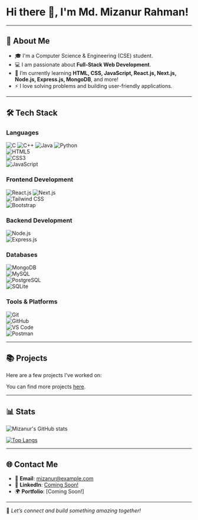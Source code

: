 # Hi there 👋, I'm Md. Mizanur Rahman!

---

## 🚀 **About Me**
- 🎓 I'm a Computer Science & Engineering (CSE) student.
- 💻 I am passionate about **Full-Stack Web Development**.
- 🌱 I’m currently learning **HTML, CSS, JavaScript, React.js, Next.js, Node.js, Express.js, MongoDB**, and more!
- ⚡ I love solving problems and building user-friendly applications.

---

## 🛠 **Tech Stack**

### **Languages**
![C](https://img.shields.io/badge/C-A8B9CC?logo=c&logoColor=white&style=flat)
![C++](https://img.shields.io/badge/C++-00599C?logo=c%2B%2B&logoColor=white&style=flat)
![Java](https://img.shields.io/badge/Java-007396?logo=java&logoColor=white&style=flat)
![Python](https://img.shields.io/badge/Python-3776AB?logo=python&logoColor=white&style=flat)  
![HTML5](https://img.shields.io/badge/HTML5-E34F26?logo=html5&logoColor=white&style=flat)  
![CSS3](https://img.shields.io/badge/CSS3-1572B6?logo=css3&logoColor=white&style=flat)  
![JavaScript](https://img.shields.io/badge/JavaScript-F7DF1E?logo=javascript&logoColor=black&style=flat)

### **Frontend Development**  
![React.js](https://img.shields.io/badge/React-61DAFB?logo=react&logoColor=black&style=flat)
![Next.js](https://img.shields.io/badge/Next.js-000000?logo=next.js&logoColor=white&style=flat)  
![Tailwind CSS](https://img.shields.io/badge/Tailwind_CSS-38B2AC?logo=tailwind-css&logoColor=white&style=flat)  
![Bootstrap](https://img.shields.io/badge/Bootstrap-7952B3?logo=bootstrap&logoColor=white&style=flat)  

### **Backend Development**  
![Node.js](https://img.shields.io/badge/Node.js-339933?logo=node.js&logoColor=white&style=flat)  
![Express.js](https://img.shields.io/badge/Express.js-000000?logo=express&logoColor=white&style=flat)  

### **Databases**  
![MongoDB](https://img.shields.io/badge/MongoDB-47A248?logo=mongodb&logoColor=white&style=flat)  
![MySQL](https://img.shields.io/badge/MySQL-00000F?logo=mysql&logoColor=white&style=flat)  
![PostgreSQL](https://img.shields.io/badge/PostgreSQL-316192?logo=postgresql&logoColor=white&style=flat)  
![SQLite](https://img.shields.io/badge/SQLite-003B57?logo=sqlite&logoColor=white&style=flat)  

### **Tools & Platforms**  
![Git](https://img.shields.io/badge/Git-F05032?logo=git&logoColor=white&style=flat)  
![GitHub](https://img.shields.io/badge/GitHub-181717?logo=github&logoColor=white&style=flat)  
![VS Code](https://img.shields.io/badge/VS_Code-007ACC?logo=visual-studio-code&logoColor=white&style=flat)  
![Postman](https://img.shields.io/badge/Postman-FF6C37?logo=postman&logoColor=white&style=flat)  

---

## 📚 **Projects**
Here are a few projects I've worked on:


You can find more projects [here](https://github.com/MHMIZAN09?tab=repositories).

---

## 📊 **Stats**
![Mizanur's GitHub stats](https://github-readme-stats.vercel.app/api?username=MHMIZAN09&show_icons=true&theme=dark)

[![Top Langs](https://github-readme-stats.vercel.app/api/top-langs/?username=MHMIZAN09&layout=compact&theme=dark)](https://github.com/anuraghazra/github-readme-stats)

---

## 🌐 **Contact Me**
- 📧 **Email**: [mizanur@example.com](mailto:mizanur@example.com)
- 💼 **LinkedIn**: [Coming Soon!](#)
- 🌍 **Portfolio**: [Coming Soon!]

---

🚀 *Let’s connect and build something amazing together!*
